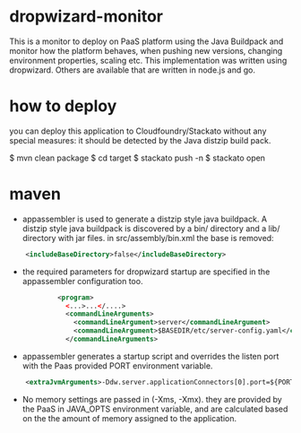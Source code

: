 dropwizard-monitor
==================
This is a monitor to deploy on PaaS platform using the Java Buildpack and monitor how the platform behaves, when pushing new versions, changing environment properties, 
scaling etc.  This implementation was written using dropwizard. Others are available that are written in node.js and go.

how to deploy
=============
you can deploy this application to Cloudfoundry/Stackato without any special measures: it should be detected by the Java distzip build pack.

$ mvn clean package
$ cd target
$ stackato push -n 
$ stackato open

maven 
=====
- appassembler is used to generate a distzip style java buildpack. A distzip style java buildpack is discovered by a bin/ directory and a lib/ directory with jar files. in src/assembly/bin.xml the base is removed:
```xml
	<includeBaseDirectory>false</includeBaseDirectory>
```
- the required parameters for dropwizard startup are specified in the appassembler configuration too.
```xml
            <program>
              <...>...</....>
              <commandLineArguments>
                <commandLineArgument>server</commandLineArgument>
                <commandLineArgument>$BASEDIR/etc/server-config.yaml</commandLineArgument>
              </commandLineArguments>
```
- appassembler generates a startup script and overrides the listen port with the Paas provided PORT environment variable. 
```xml
	<extraJvmArguments>-Ddw.server.applicationConnectors[0].port=${PORT:-8090} </extraJvmArguments>
```
- No memory settings are passed in (-Xms, -Xmx). they are  provided by the PaaS in JAVA_OPTS environment variable, and are calculated based on the the amount of 
memory assigned to the application.

